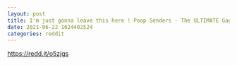 ```yaml
--- 
layout: post 
title: I'm just gonna leave this here ! Poop Senders - The ULTIMATE Gag Gift 
date: 2021-06-22 1624402524 
categories: reddit 
--- 
```

https://redd.it/o5zjgs